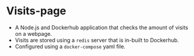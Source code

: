 # Visits-page

- A Node.js and Dockerhub application that checks the amount of visits on a webpage.<br />
- Visits are stored using a `redis` server that is in-built to Dockerhub.<br />
- Configured using a `docker-compose` yaml file.<br /> 
